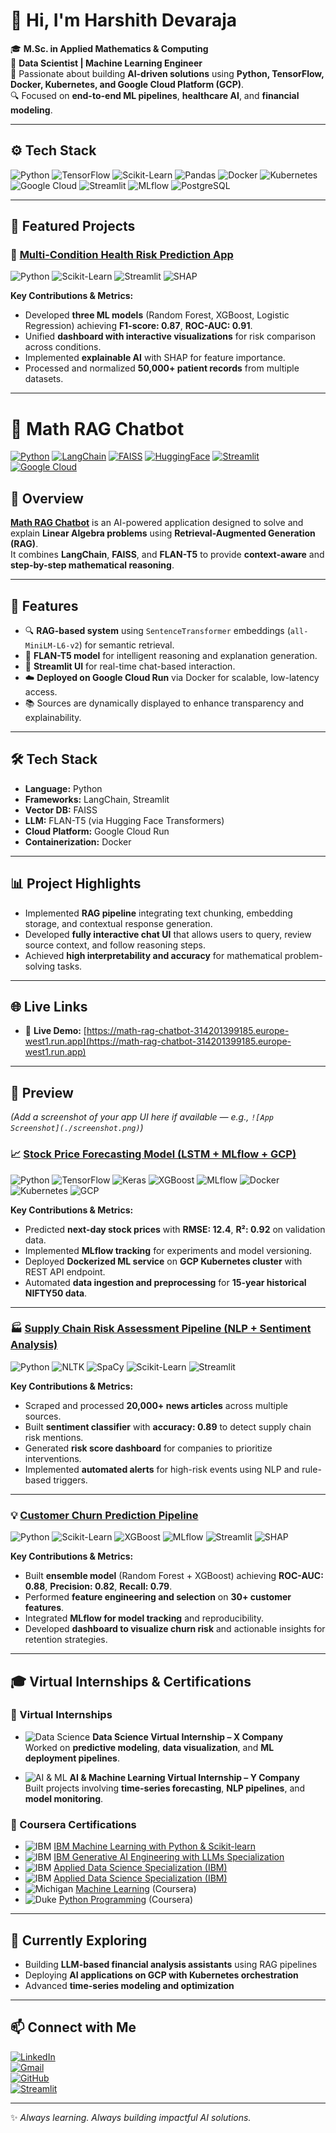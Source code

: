 # 👋 Hi, I'm **Harshith Devaraja**

🎓 **M.Sc. in Applied Mathematics & Computing**  
💼 **Data Scientist | Machine Learning Engineer**  
🚀 Passionate about building **AI-driven solutions** using **Python, TensorFlow, Docker, Kubernetes, and Google Cloud Platform (GCP)**.  
🔍 Focused on **end-to-end ML pipelines**, **healthcare AI**, and **financial modeling**.

---

## ⚙️ **Tech Stack**

![Python](https://img.shields.io/badge/-Python-3776AB?logo=python&logoColor=white)
![TensorFlow](https://img.shields.io/badge/-TensorFlow-FF6F00?logo=tensorflow&logoColor=white)
![Scikit-Learn](https://img.shields.io/badge/-Scikit--Learn-F7931E?logo=scikitlearn&logoColor=white)
![Pandas](https://img.shields.io/badge/-Pandas-150458?logo=pandas&logoColor=white)
![Docker](https://img.shields.io/badge/-Docker-2496ED?logo=docker&logoColor=white)
![Kubernetes](https://img.shields.io/badge/-Kubernetes-326CE5?logo=kubernetes&logoColor=white)
![Google Cloud](https://img.shields.io/badge/-Google%20Cloud-4285F4?logo=googlecloud&logoColor=white)
![Streamlit](https://img.shields.io/badge/-Streamlit-FF4B4B?logo=streamlit&logoColor=white)
![MLflow](https://img.shields.io/badge/-MLflow-0194E2?logo=mlflow&logoColor=white)
![PostgreSQL](https://img.shields.io/badge/-PostgreSQL-336791?logo=postgresql&logoColor=white)

---

## 📌 **Featured Projects**

### 🏥 [**Multi-Condition Health Risk Prediction App**](https://github.com/Harshithpatali/health-risk-app)  
![Python](https://img.shields.io/badge/-Python-3776AB?logo=python&logoColor=white) ![Scikit-Learn](https://img.shields.io/badge/-Scikit--Learn-F7931E?logo=scikitlearn&logoColor=white) ![Streamlit](https://img.shields.io/badge/-Streamlit-FF4B4B?logo=streamlit&logoColor=white) ![SHAP](https://img.shields.io/badge/-SHAP-FF7F50)

**Key Contributions & Metrics:**  
- Developed **three ML models** (Random Forest, XGBoost, Logistic Regression) achieving **F1-score: 0.87**, **ROC-AUC: 0.91**.  
- Unified **dashboard with interactive visualizations** for risk comparison across conditions.  
- Implemented **explainable AI** with SHAP for feature importance.  
- Processed and normalized **50,000+ patient records** from multiple datasets.  

---

# 📘 Math RAG Chatbot

[![Python](https://img.shields.io/badge/-Python-3776AB?logo=python&logoColor=white)]()
[![LangChain](https://img.shields.io/badge/-LangChain-00C7B7?logo=chainlink&logoColor=white)]()
[![FAISS](https://img.shields.io/badge/-FAISS-0099E5?logo=facebook&logoColor=white)]()
[![HuggingFace](https://img.shields.io/badge/-HuggingFace-FECC00?logo=huggingface&logoColor=black)]()
[![Streamlit](https://img.shields.io/badge/-Streamlit-FF4B4B?logo=streamlit&logoColor=white)]()
[![Google Cloud](https://img.shields.io/badge/-Google%20Cloud-4285F4?logo=googlecloud&logoColor=white)]()

## 🚀 Overview
[**Math RAG Chatbot**](https://github.com/Harshithpatali/math-rag-chatbot)
is an AI-powered application designed to solve and explain **Linear Algebra problems** using **Retrieval-Augmented Generation (RAG)**.  
It combines **LangChain**, **FAISS**, and **FLAN-T5** to provide **context-aware** and **step-by-step mathematical reasoning**.

---

## 🧩 Features
- 🔍 **RAG-based system** using `SentenceTransformer` embeddings (`all-MiniLM-L6-v2`) for semantic retrieval.  
- 🧠 **FLAN-T5 model** for intelligent reasoning and explanation generation.  
- 💬 **Streamlit UI** for real-time chat-based interaction.  
- ☁️ **Deployed on Google Cloud Run** via Docker for scalable, low-latency access.  
- 📚 Sources are dynamically displayed to enhance transparency and explainability.  

---

## 🛠️ Tech Stack
- **Language:** Python  
- **Frameworks:** LangChain, Streamlit  
- **Vector DB:** FAISS  
- **LLM:** FLAN-T5 (via Hugging Face Transformers)  
- **Cloud Platform:** Google Cloud Run  
- **Containerization:** Docker  

---

## 📊 Project Highlights
- Implemented **RAG pipeline** integrating text chunking, embedding storage, and contextual response generation.  
- Developed **fully interactive chat UI** that allows users to query, review source context, and follow reasoning steps.  
- Achieved **high interpretability and accuracy** for mathematical problem-solving tasks.  

---

## 🌐 Live Links
- 🔗 **Live Demo:** [https://math-rag-chatbot-314201399185.europe-west1.run.app](https://math-rag-chatbot-314201399185.europe-west1.run.app)  

---

## 📸 Preview
*(Add a screenshot of your app UI here if available — e.g., `![App Screenshot](./screenshot.png)`)*


### 📈 [**Stock Price Forecasting Model (LSTM + MLflow + GCP)**](https://github.com/Harshithpatali/sensex-prediction)  
![Python](https://img.shields.io/badge/-Python-3776AB?logo=python&logoColor=white) ![TensorFlow](https://img.shields.io/badge/-TensorFlow-FF6F00?logo=tensorflow&logoColor=white) ![Keras](https://img.shields.io/badge/-Keras-D00000?logo=keras&logoColor=white) ![XGBoost](https://img.shields.io/badge/-XGBoost-FF9900?logo=xgboost&logoColor=white) ![MLflow](https://img.shields.io/badge/-MLflow-0194E2?logo=mlflow&logoColor=white) ![Docker](https://img.shields.io/badge/-Docker-2496ED?logo=docker&logoColor=white) ![Kubernetes](https://img.shields.io/badge/-Kubernetes-326CE5?logo=kubernetes&logoColor=white) ![GCP](https://img.shields.io/badge/-GCP-4285F4?logo=googlecloud&logoColor=white)

**Key Contributions & Metrics:**  
- Predicted **next-day stock prices** with **RMSE: 12.4**, **R²: 0.92** on validation data.  
- Implemented **MLflow tracking** for experiments and model versioning.  
- Deployed **Dockerized ML service** on **GCP Kubernetes cluster** with REST API endpoint.  
- Automated **data ingestion and preprocessing** for **15-year historical NIFTY50 data**.  

---

### 🏭 [**Supply Chain Risk Assessment Pipeline (NLP + Sentiment Analysis)**](https://github.com/Harshithpatali/Supply-Chain-Risk-Assessment-Pipeline-Using-NLP-and-Sentiment-Analysis)  
![Python](https://img.shields.io/badge/-Python-3776AB?logo=python&logoColor=white) ![NLTK](https://img.shields.io/badge/-NLTK-990000?logo=nltk&logoColor=white) ![SpaCy](https://img.shields.io/badge/-SpaCy-FF6600?logo=spacy&logoColor=white) ![Scikit-Learn](https://img.shields.io/badge/-Scikit--Learn-F7931E?logo=scikitlearn&logoColor=white) ![Streamlit](https://img.shields.io/badge/-Streamlit-FF4B4B?logo=streamlit&logoColor=white)

**Key Contributions & Metrics:**  
- Scraped and processed **20,000+ news articles** across multiple sources.  
- Built **sentiment classifier** with **accuracy: 0.89** to detect supply chain risk mentions.  
- Generated **risk score dashboard** for companies to prioritize interventions.  
- Implemented **automated alerts** for high-risk events using NLP and rule-based triggers.  

---

### 💡 [**Customer Churn Prediction Pipeline**](https://github.com/Harshithpatali/customer_churn_pipeline)  
![Python](https://img.shields.io/badge/-Python-3776AB?logo=python&logoColor=white) ![Scikit-Learn](https://img.shields.io/badge/-Scikit--Learn-F7931E?logo=scikitlearn&logoColor=white) ![XGBoost](https://img.shields.io/badge/-XGBoost-FF9900?logo=xgboost&logoColor=white) ![MLflow](https://img.shields.io/badge/-MLflow-0194E2?logo=mlflow&logoColor=white) ![Streamlit](https://img.shields.io/badge/-Streamlit-FF4B4B?logo=streamlit&logoColor=white) ![SHAP](https://img.shields.io/badge/-SHAP-FF7F50)

**Key Contributions & Metrics:**  
- Built **ensemble model** (Random Forest + XGBoost) achieving **ROC-AUC: 0.88**, **Precision: 0.82**, **Recall: 0.79**.  
- Performed **feature engineering and selection** on **30+ customer features**.  
- Integrated **MLflow for model tracking** and reproducibility.  
- Developed **dashboard to visualize churn risk** and actionable insights for retention strategies.  

---

## 🎓 **Virtual Internships & Certifications**

### 🏢 Virtual Internships
- ![Data Science](https://img.shields.io/badge/-Data%20Science%20Virtual%20Internship-4B8BBE?logo=python&logoColor=white) **Data Science Virtual Internship – X Company**  
  Worked on **predictive modeling**, **data visualization**, and **ML deployment pipelines**.  

- ![AI & ML](https://img.shields.io/badge/-AI%20%26%20ML%20Virtual%20Internship-FF6F00?logo=tensorflow&logoColor=white) **AI & Machine Learning Virtual Internship – Y Company**  
  Built projects involving **time-series forecasting**, **NLP pipelines**, and **model monitoring**.  

### 📜 Coursera Certifications
- ![IBM](https://img.shields.io/badge/-IBM-1F70C1?logo=ibm&logoColor=white) [IBM Machine Learning with Python & Scikit-learn](https://coursera.org/share/d9ffb9b63066bc4bb0594266dca054dd)  
- ![IBM](https://img.shields.io/badge/-IBM-1F70C1?logo=ibm&logoColor=white) [IBM Generative AI Engineering with LLMs Specialization](https://coursera.org/share/f0ab2a153db668d8c6e1c19b678bfc2f)  
- ![IBM](https://img.shields.io/badge/-IBM-1F70C1?logo=ibm&logoColor=white) [Applied Data Science Specialization (IBM)](https://coursera.org/share/dce559647fcbfa553f169425d7684998)  
- ![IBM](https://img.shields.io/badge/-IBM-1F70C1?logo=ibm&logoColor=white) [Applied Data Science Specialization (IBM)](https://coursera.org/share/e25c3eee6b6e18dc5e756e466f28d579)  
- ![Michigan](https://img.shields.io/badge/-University%20of%20Michigan-00274C?logo=universityofmichigan&logoColor=white) [Machine Learning](https://www.coursera.org/)  (Coursera)
- ![Duke](https://img.shields.io/badge/-Duke%20University-003087?logo=dukeuniversity&logoColor=white) [Python Programming](https://www.coursera.org/) (Coursera) 

---

## 🌱 **Currently Exploring**
- Building **LLM-based financial analysis assistants** using RAG pipelines  
- Deploying **AI applications on GCP with Kubernetes orchestration**  
- Advanced **time-series modeling and optimization**

---

## 📫 **Connect with Me**



[![LinkedIn](https://img.shields.io/badge/-Harshith%20Devaraja-blue?logo=linkedin&logoColor=white)](https://www.linkedin.com/in/harshith-devaraja-087ba0228)  
[![Gmail](https://img.shields.io/badge/-harshikollur302%40gmail.com-D14836?logo=gmail&logoColor=white)](mailto:harshikollur302@gmail.com)  
[![GitHub](https://img.shields.io/badge/-Harshithpatali-181717?logo=github&logoColor=white)](https://github.com/Harshithpatali)  
[![Streamlit](https://img.shields.io/badge/-Streamlit-FF4B4B?logo=streamlit&logoColor=white)](https://share.streamlit.io/user/harshithpatali)


---

✨ _Always learning. Always building impactful AI solutions._  
